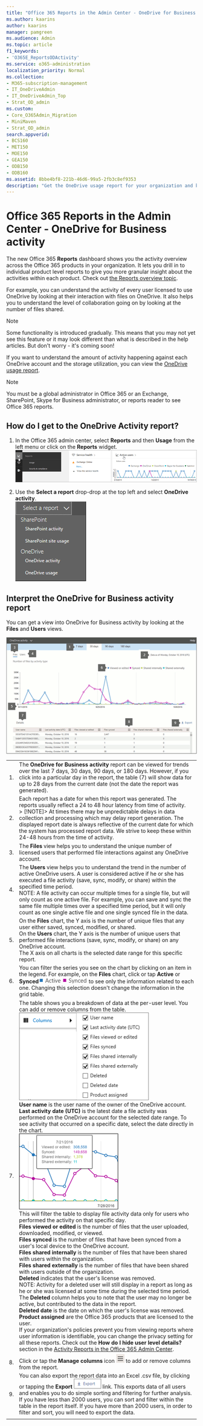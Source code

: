 ```yaml
---
title: "Office 365 Reports in the Admin Center - OneDrive for Business activity"
ms.author: kaarins
author: kaarins
manager: pamgreen
ms.audience: Admin
ms.topic: article
f1_keywords:
- 'O365E_ReportsODActivity'
ms.service: o365-administration
localization_priority: Normal
ms.collection: 
- M365-subscription-management
- IT_OneDriveAdmin
- IT_OneDriveAdmin_Top
- Strat_OD_admin
ms.custom:
- Core_O365Admin_Migration
- MiniMaven
- Strat_OD_admin
search.appverid:
- BCS160
- MET150
- MOE150
- GEA150
- ODB150
- ODB160
ms.assetid: 8bbe4bf8-221b-46d6-99a5-2fb3c8ef9353
description: "Get the OneDrive usage report for your organization and know the activity of every OneDrive user, the number of files shared, and the storage utilization."
---
```


# Office 365 Reports in the Admin Center - OneDrive for Business activity

The new Office 365 **Reports** dashboard shows you the activity overview across the Office 365 products in your organization. It lets you drill in to individual product level reports to give you more granular insight about the activities within each product. Check out [the Reports overview topic](activity-reports.md).
  
For example, you can understand the activity of every user licensed to use OneDrive by looking at their interaction with files on OneDrive. It also helps you to understand the level of collaboration going on by looking at the number of files shared.
  
> [!NOTE]
> Some functionality is introduced gradually. This means that you may not yet see this feature or it may look different than what is described in the help articles. But don't worry - it's coming soon! 
  
If you want to understand the amount of activity happening against each OneDrive account and the storage utilization, you can view the [OneDrive usage report](onedrive-for-business-usage.md).
  
> [!NOTE]
> You must be a global administrator in Office 365 or an Exchange, SharePoint, Skype for Business administrator, or reports reader to see Office 365 reports. 
  
## How do I get to the OneDrive Activity report?

1. In the Office 365 admin center, select **Reports** and then **Usage** from the left menu or click on the **Reports** widget.<br/>![Check out new Office 365 activity reports](../media/2554deff-b840-4aa5-b2b2-83683996fedc.png)
  
2. Use the **Select a report** drop-drop at the top left and select **OneDrive activity**.<br/>![Select a report](../media/fb7bb8ea-eeb7-48c9-b739-601f41ddee16.png)
  
## Interpret the OneDrive for Business activity report

You can get a view into OneDrive for Business activity by looking at the **Files** and **Users** views. 
  
![OneDrive Activity Report](../media/316b2a03-8e42-447c-aae8-080813eebe84.png)
  
|||
|:-----|:-----|
|1.  <br/> |The **OneDrive for Business activity** report can be viewed for trends over the last 7 days, 30 days, 90 days, or 180 days. However, if you click into a particular day in the report, the table (7) will show data for up to 28 days from the current date (not the date the report was generated).  <br/> |
|2.  <br/> |Each report has a date for when this report was generated. The reports usually reflect a 24 to 48 hour latency from time of activity.  <br/> > [!NOTE]> At times there may be unpredictable delays in data collection and processing which may delay report generation. The displayed report date is always reflective of the current date for which the system has processed report data. We strive to keep these within 24-48 hours from the time of activity.           |
|3.  <br/> |The **Files** view helps you to understand the unique number of licensed users that performed file interactions against any OneDrive account.  <br/> |
|4.  <br/> |The **Users** view helps you to understand the trend in the number of active OneDrive users. A user is considered active if he or she has executed a file activity (save, sync, modify, or share) within the specified time period.  <br/> NOTE: A file activity can occur multiple times for a single file, but will only count as one active file. For example, you can save and sync the same file multiple times over a specified time period, but it will only count as one single active file and one single synced file in the data.           |
|5.  <br/> | On the **Files** chart, the Y axis is the number of unique files that any user either saved, synced, modified, or shared.  <br/>  On the **Users** chart, the Y axis is the number of unique users that performed file interactions (save, sync, modify, or share) on any OneDrive account.  <br/>  The X axis on all charts is the selected date range for this specific report.  <br/> |
|6.  <br/> |You can filter the series you see on the chart by clicking on an item in the legend. For example, on the **Files** chart, click or tap **Active** or **Synced**![OneDrive for Business Activity Report chart legend](../media/25765cf9-6e07-4ce3-951b-b46cda92c1c2.png) to see only the information related to each one. Changing this selection doesn't change the information in the grid table.  <br/> |
|7.  <br/> | The table shows you a breakdown of data at the per-user level. You can add or remove columns from the table.  <br/> ![OneDrive for Business Activity report columns](../media/849eac88-1816-40f7-85fc-e655698ed5dc.png)  <br/>  **User name** is the user name of the owner of the OneDrive account.  <br/> **Last activity date (UTC)** is the latest date a file activity was performed on the OneDrive account for the selected date range. To see activity that occurred on a specific date, select the date directly in the chart.  <br/> ![Select a specific date in the chart](../media/29e54c4b-8dc2-4ed8-9367-1f66f2988fac.png)  <br/>  This will filter the table to display file activity data only for users who performed the activity on that specific day.  <br/> **Files viewed or edited** is the number of files that the user uploaded, downloaded, modified, or viewed.  <br/> **Files synced** is the number of files that have been synced from a user's local device to the OneDrive account.  <br/> **Files shared internally** is the number of files that have been shared with users within the organization.  <br/> **Files shared externally** is the number of files that have been shared with users outside of the organization.  <br/> **Deleted** indicates that the user's license was removed.  <br/> NOTE: Activity for a deleted user will still display in a report as long as he or she was licensed at some time during the selected time period. The **Deleted** column helps you to note that the user may no longer be active, but contributed to the data in the report.<br/>**Deleted date** is the date on which the user's license was removed.  <br/> **Product assigned** are the Office 365 products that are licensed to the user.  <br/>  If your organization's policies prevent you from viewing reports where user information is identifiable, you can change the privacy setting for all these reports. Check out the **How do I hide user level details?** section in the [Activity Reports in the Office 365 Admin Center](activity-reports.md).  <br/> |
|8.  <br/> |Click or tap the **Manage columns** icon ![Manage Columns](../media/13d2e536-de88-4db3-80c7-7a3a57298eb4.png) to add or remove columns from the report.  <br/> |
|9.  <br/> |You can also export the report data into an Excel .csv file, by clicking or tapping the **Export** ![Export](../media/b5d12006-a2b4-4db5-af41-40f9e7aec07f.png) link. This exports data of all users and enables you to do simple sorting and filtering for further analysis. If you have less than 2000 users, you can sort and filter within the table in the report itself. If you have more than 2000 users, in order to filter and sort, you will need to export the data.  <br/> |
|||
   


